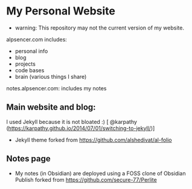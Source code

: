 # My Personal Website
- warning: This repository may not the current version of my website. 

alpsencer.com includes:
  - personal info
  - blog
  - projects
  - code bases
  - brain (various things I share)
 
notes.alpsencer.com: includes my notes

## Main website and blog:
I used Jekyll because it is not bloated :)  [ @karpathy (https://karpathy.github.io/2014/07/01/switching-to-jekyll/)]
- Jekyll theme forked from https://github.com/alshedivat/al-folio

## Notes page
- My notes (in Obsidian) are deployed using a FOSS clone of Obsidian Publish forked from https://github.com/secure-77/Perlite 
